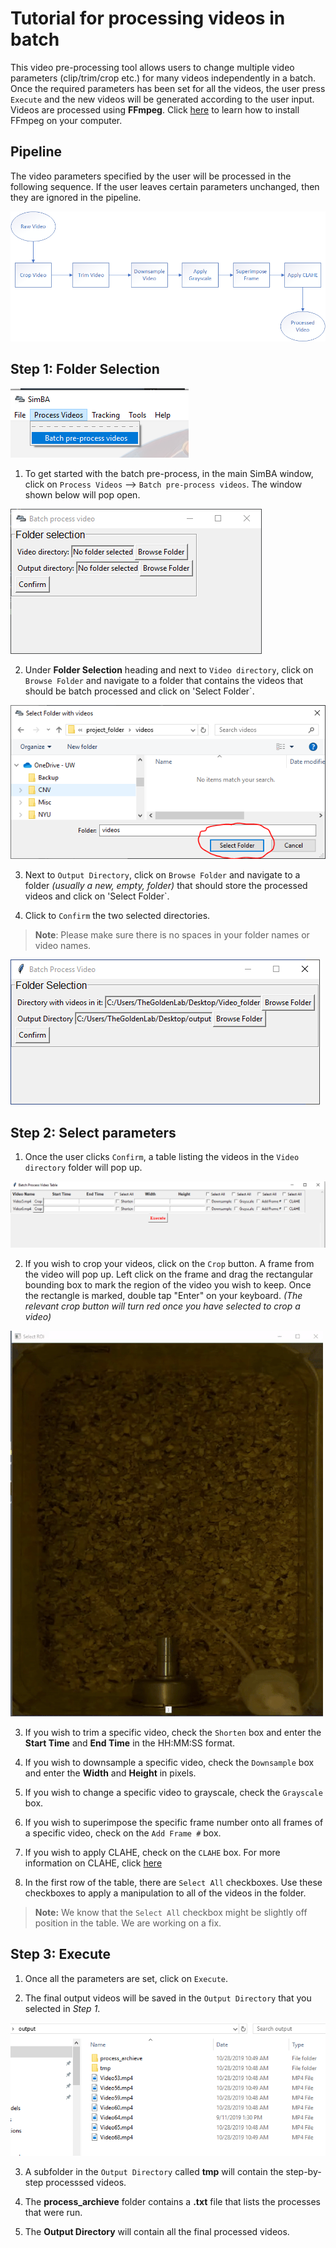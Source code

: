 

# Tutorial for processing videos in batch
This video pre-processing tool allows users to change multiple video parameters (clip/trim/crop etc.) for many videos independently in a batch. Once the required parameters has been set for all the videos, the user press `Execute` and the new videos will be generated according to the user input. Videos are processed using **FFmpeg**. Click [here](https://m.wikihow.com/Install-FFmpeg-on-Windows) to learn how to install FFmpeg on your computer. 

## Pipeline

The video parameters specified by the user will be processed in the following sequence. If the user leaves certain parameters unchanged, then they are ignored in the pipeline.   

![alt-text-1](/images/processvideo_flowdiagram.png "processvideo_flowdiagram")

## Step 1: Folder Selection

![alt-text-1](/images/processvideo.PNG "processvideo")

1. To get started with the batch pre-process, in the main SimBA window, click on `Process Videos` --> `Batch pre-process videos`. The window shown below will pop open. 

![](/images/batchprocessvideo1.PNG)

2. Under **Folder Selection** heading and next to `Video directory`, click on `Browse Folder` and navigate to a folder that contains the videos that should be batch processed and click on 'Select Folder`.

![](/images/selectfolderwithvideos.PNG)

3. Next to `Output Directory`, click on `Browse Folder` and navigate to a folder *(usually a new, empty, folder)* that should store the processed videos and click on 'Select Folder`.

4. Click to `Confirm` the two selected directories.

>**Note**: Please make sure there is no spaces in your folder names or video names.

![](/images/processvideo2.PNG)

## Step 2: Select parameters

1. Once the user clicks `Confirm`, a table listing the videos in the `Video directory` folder will pop up.

![](/images/batchprocessvideo.PNG)

2. If you wish to crop your videos, click on the `Crop` button. A frame from the video will pop up. Left click on the frame and drag the rectangular bounding box to mark the region of the video you wish to keep. Once the rectangle is marked, double tap "Enter" on your keyboard. *(The relevant crop button will turn red once you have selected to crop a video)*

![](/images/cropvideoroi.gif)

3. If you wish to trim a specific video, check the `Shorten` box and enter the **Start Time** and  **End Time** in the HH:MM:SS format.

4. If you wish to downsample a specific video, check the `Downsample` box and enter the **Width** and **Height** in pixels.

5. If you wish to change a specific video to grayscale, check the `Grayscale` box.

6. If you wish to superimpose the specific frame number onto all frames of a specific video, check on the `Add Frame #` box.

7. If you wish to apply CLAHE, check on the `CLAHE` box. For more information on CLAHE, click [here](https://docs.opencv.org/master/d5/daf/tutorial_py_histogram_equalization.html)

8. In the first row of the table, there are `Select All` checkboxes. Use these checkboxes to apply a manipulation to all of the videos in the folder. 

> **Note:** We know that the `Select All` checkbox might be slightly off position in the table. We are working on a fix. 

## Step 3: Execute

1. Once all the parameters are set, click on `Execute`. 

2. The final output videos will be saved in the `Output Directory` that you selected in *Step 1*.

![alt-text-1](/images/processvideo4.PNG "processvideo4.PNG")

3. A subfolder in the `Output Directory` called **tmp** will contain the step-by-step processsed videos.

4. The **process_archieve** folder contains a **.txt** file that lists the processes that were run. 

5. The **Output Directory** will contain all the final processed videos.

